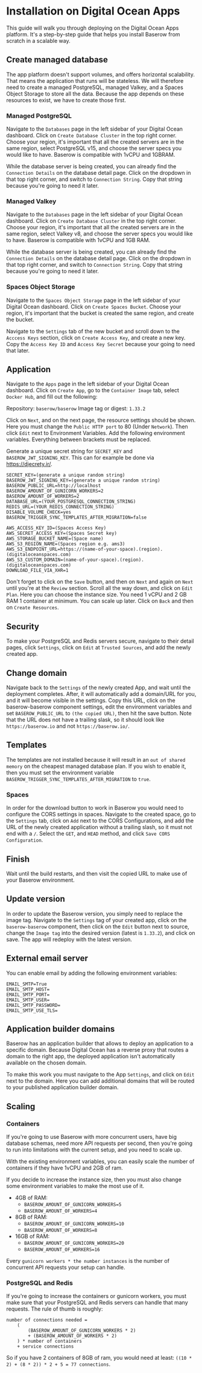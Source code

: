 # Installation on Digital Ocean Apps

This guide will walk you through deploying on the Digital Ocean Apps platform. It's a
step-by-step guide that helps you install Baserow from scratch in a scalable way.

## Create managed database

The app platform doesn't support volumes, and offers horizontal scalability. That means
the application that runs will be stateless. We will therefore need to create a managed
PostgreSQL, managed Valkey, and a Spaces Object Storage to store all the data. Because
the app depends on these resources to exist, we have to create those first.

### Managed PostgreSQL

Navigate to the `Databases` page in the left sidebar of your Digital Ocean dashboard.
Click on `Create Database Cluster` in the top right corner. Choose your region, it's 
important that all the created servers are in the same region, select PostgreSQL v15, 
and choose the server specs you would like to have. Baserow is compatible with 1vCPU 
and 1GBRAM.

While the database server is being created, you can already find the `Connection
Details` on the database detail page. Click on the dropdown in that top right corner,
and switch to `Connection String`. Copy that string because you're going to need it
later.

### Managed Valkey

Navigate to the `Databases` page in the left sidebar of your Digital Ocean dashboard.
Click on `Create Database Cluster` in the top right corner. Choose your region, it's 
important that all the created servers are in the same region, select Valkey v8, and
choose the server specs you would like to have. Baserow is compatible with 1vCPU 
and 1GB RAM.

While the database server is being created, you can already find the `Connection
Details` on the database detail page. Click on the dropdown in that top right corner,
and switch to `Connection String`. Copy that string because you're going to need it
later.

### Spaces Object Storage

Navigate to the `Spaces Object Storage` page in the left sidebar of your Digital Ocean
dashboard. Click on `Create Spaces Bucket`. Choose your region, it's important
that the bucket is created the same region, and create the bucket.

Navigate to the `Settings` tab of the new bucket and scroll down to the  `Acccess
Keys` section, click on `Create Access Key`, and create a new key. Copy the `Access Key ID` and
`Access Key Secret` because your going to need that later.

## Application

Navigate to the `Apps` page in the left sidebar of your Digital Ocean dashboard. Click
on `Create App`, go to the `Container Image` tab, select `Docker Hub`, and fill out 
the following:

Repository: `baserow/baserow`
Image tag or digest: `1.33.2`

Click on `Next`, and on the next page, the resource settings should be shown. Here
you must change the `Public HTTP port` to 80 (Under `Network`). Then click `Edit` next
to Environment Variables. Add the following environment variables. Everything between 
brackets must be replaced.

Generate a unique secret string for `SECRET_KEY` and `BASEROW_JWT_SIGNING_KEY`. This
can for example be done via https://djecrety.ir/.

```
SECRET_KEY=(generate a unique random string)
BASEROW_JWT_SIGNING_KEY=(generate a unique random string)
BASEROW_PUBLIC_URL=http://localhost
BASEROW_AMOUNT_OF_GUNICORN_WORKERS=2
BASEROW_AMOUNT_OF_WORKERS=2
DATABASE_URL=(YOUR_POSTGRESQL_CONNECTION_STRING)
REDIS_URL=(YOUR_REDIS_CONNECTION_STRING)
DISABLE_VOLUME_CHECK=yes
BASEROW_TRIGGER_SYNC_TEMPLATES_AFTER_MIGRATION=false

AWS_ACCESS_KEY_ID=(Spaces Access Key)
AWS_SECRET_ACCESS_KEY=(Spaces Secret key)
AWS_STORAGE_BUCKET_NAME=(Space name)
AWS_S3_REGION_NAME=(Spaces region e.g. ams3)
AWS_S3_ENDPOINT_URL=https://(name-of-your-space).(region).(digitaloceanspaces.com)
AWS_S3_CUSTOM_DOMAIN=(name-of-your-space).(region).(digitaloceanspaces.com)
DOWNLOAD_FILE_VIA_XHR=1
```

Don't forget to click on the `Save` button, and then on `Next` and again on `Next` until
you're at the `Review` section. Scroll all the way down, and click on `Edit Plan`. Here
you can choose the instance size. You need 1 vCPU and 2 GB RAM 1 container at minimum.
You can scale up later. Click on `Back` and then on `Create Resources`.

## Security

To make your PostgreSQL and Redis servers secure, navigate to their detail pages, click
`Settings`, click on `Edit` at `Trusted Sources`, and add the newly created app.

## Change domain

Navigate back to the `Settings` of the newly created App, and wait until the deployment
completes. After, it will automatically add a domain/URL for you, and it will become
visible in the settings. Copy this URL, click on the baserow-baserow component settings,
edit the environment variables and set `BASEROW_PUBLIC_URL` to `(the copied URL)`, then
hit the save button. Note that the URL does not have a trailing slask, so it should
look like `https://baserow.io` and not `https://baserow.io/`.

## Templates

The templates are not installed because it will result in an `out of shared memory` on
the cheapest managed database plan. If you wish to enable it, then you must set the
environment variable `BASEROW_TRIGGER_SYNC_TEMPLATES_AFTER_MIGRATION` to `true`.

### Spaces

In order for the download button to work in Baserow you would need to configure the CORS
settings in spaces. Navigate to the created space, go to the `Settings` tab, click on
`Add` next to the CORS  Configurations, and add the URL of the newly created
application without a trailing slash, so it must not end with a `/`. Select the `GET`,
and `HEAD` method, and click `Save CORS Configuration`.

## Finish

Wait until the build restarts, and then visit the copied URL to make use of your Baserow
environment.

## Update version

In order to update the Baserow version, you simply need to replace the image tag.
Navigate to the `Settings` tag of your created app, click on the `baserow-baserow`
component, then click on the `Edit` button next to source, change the `Image tag` into
the desired version (latest is `1.33.2`), and click on save. The app will redeploy
with the latest version.

## External email server

You can enable email by adding the following environment variables:

```
EMAIL_SMTP=True
EMAIL_SMTP_HOST=
EMAIL_SMTP_PORT=
EMAIL_SMTP_USER=
EMAIL_SMTP_PASSWORD=
EMAIL_SMTP_USE_TLS=
```

## Application builder domains

Baserow has an application builder that allows to deploy an application to a specific
domain. Because Digital Ocean has a reverse proxy that routes a domain to the right
app, the deployed application isn't automatically available on the chosen domain.

To make this work you must navigate to the App `Settings`, and click on `Edit` next to
the domain. Here you can add additional domains that will be routed to your published
application builder domain.

## Scaling

### Containers

If you're going to use Baserow with more concurrent users, have big database schemas,
need more API requests per second, then you're going to run into limitations with
the current setup, and you need to scale up.

With the existing environment variables, you can easily scale the number of containers
if they have 1vCPU and 2GB of ram.

If you decide to increase the instance size, then you must also change some environment
variables to make the most use of it.

- 4GB of RAM:
    - `BASEROW_AMOUNT_OF_GUNICORN_WORKERS=5`
    - `BASEROW_AMOUNT_OF_WORKERS=4`
- 8GB of RAM:
    - `BASEROW_AMOUNT_OF_GUNICORN_WORKERS=10`
    - `BASEROW_AMOUNT_OF_WORKERS=8`
- 16GB of RAM:
    - `BASEROW_AMOUNT_OF_GUNICORN_WORKERS=20`
    - `BASEROW_AMOUNT_OF_WORKERS=16`

Every `gunicorn workers * the number instances` is the number of concurrent API requests
your setup can handle.

### PostgreSQL and Redis

If you're going to increase the containers or gunicorn workers, you must make sure that
your PostgreSQL and Redis servers can handle that many requests. The rule of thumb is
roughly:

```
number of connections needed =
    (
        (BASEROW_AMOUNT_OF_GUNICORN_WORKERS * 2)
        + (BASEROW_AMOUNT_OF_WORKERS * 2)
    ) * number of containers
    + service connections
```

So if you have 2 containers of 8GB of ram, you would need at least:
`((10 * 2) + (8 * 2)) * 2 + 5 = 77 connections`.
